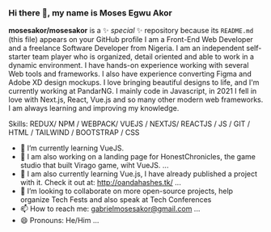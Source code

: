 ### Hi there 👋, my name is Moses Egwu Akor

**mosesakor/mosesakor** is a ✨ _special_ ✨ repository because its `README.md` (this file) appears on your GitHub profile
I am a Front-End Web Developer and a freelance Software Developer from Nigeria. I am an independent self-starter team player who is organized, detail oriented and able to work in a dynamic environment. I have hands-on experience working with several Web tools and frameworks. I also have experience converting Figma and Adobe XD design mockups. I love bringing beautiful designs to life, and I'm currently working at PandarNG. I mainly code in Javascript, in 2021 I fell in love with Next.js, React, Vue.js and so many other modern web frameworks. I am always learning and improving my knowledge.

Skills: REDUX/ NPM / WEBPACK/ VUEJS / NEXTJS/ REACTJS / JS / GIT / HTML / TAILWIND / BOOTSTRAP / CSS
- 🔭 I’m currently learning VueJS.
- 🔭 I am also working on a landing page for HonestChronicles, the game studio that built Virago game, wiht VueJS. ...
- 🌱 I am also  currently learning Vue.js, I have already published a project with it. Check it out at: http://oandahashes.tk/ ...
- 👯 I’m looking to collaborate on more open-source projects, help organize Tech Fests and also speak at Tech Conferences
- 📫 How to reach me: gabrielmosesakor@gmail.com ...
- 😄 Pronouns: He/Him ...

